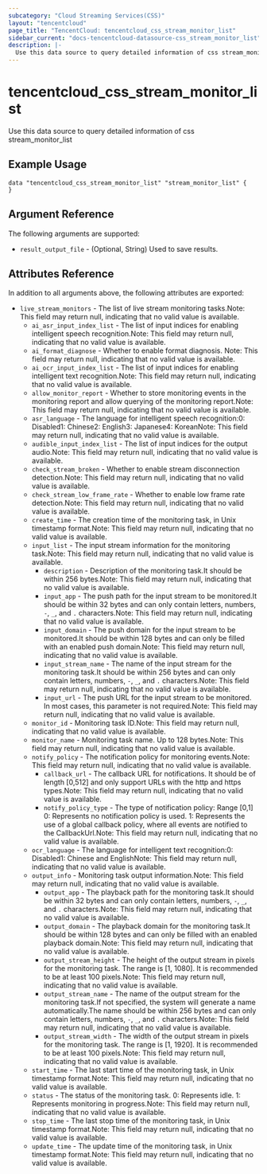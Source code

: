 ```yaml
---
subcategory: "Cloud Streaming Services(CSS)"
layout: "tencentcloud"
page_title: "TencentCloud: tencentcloud_css_stream_monitor_list"
sidebar_current: "docs-tencentcloud-datasource-css_stream_monitor_list"
description: |-
  Use this data source to query detailed information of css stream_monitor_list
---
```


# tencentcloud_css_stream_monitor_list

Use this data source to query detailed information of css stream_monitor_list

## Example Usage

```hcl
data "tencentcloud_css_stream_monitor_list" "stream_monitor_list" {
}
```

## Argument Reference

The following arguments are supported:

* `result_output_file` - (Optional, String) Used to save results.

## Attributes Reference

In addition to all arguments above, the following attributes are exported:

* `live_stream_monitors` - The list of live stream monitoring tasks.Note: This field may return null, indicating that no valid value is available.
  * `ai_asr_input_index_list` - The list of input indices for enabling intelligent speech recognition.Note: This field may return null, indicating that no valid value is available.
  * `ai_format_diagnose` - Whether to enable format diagnosis. Note: This field may return null, indicating that no valid value is available.
  * `ai_ocr_input_index_list` - The list of input indices for enabling intelligent text recognition.Note: This field may return null, indicating that no valid value is available.
  * `allow_monitor_report` - Whether to store monitoring events in the monitoring report and allow querying of the monitoring report.Note: This field may return null, indicating that no valid value is available.
  * `asr_language` - The language for intelligent speech recognition:0: Disabled1: Chinese2: English3: Japanese4: KoreanNote: This field may return null, indicating that no valid value is available.
  * `audible_input_index_list` - The list of input indices for the output audio.Note: This field may return null, indicating that no valid value is available.
  * `check_stream_broken` - Whether to enable stream disconnection detection.Note: This field may return null, indicating that no valid value is available.
  * `check_stream_low_frame_rate` - Whether to enable low frame rate detection.Note: This field may return null, indicating that no valid value is available.
  * `create_time` - The creation time of the monitoring task, in Unix timestamp format.Note: This field may return null, indicating that no valid value is available.
  * `input_list` - The input stream information for the monitoring task.Note: This field may return null, indicating that no valid value is available.
    * `description` - Description of the monitoring task.It should be within 256 bytes.Note: This field may return null, indicating that no valid value is available.
    * `input_app` - The push path for the input stream to be monitored.It should be within 32 bytes and can only contain letters, numbers, `-`, `_`, and `.` characters.Note: This field may return null, indicating that no valid value is available.
    * `input_domain` - The push domain for the input stream to be monitored.It should be within 128 bytes and can only be filled with an enabled push domain.Note: This field may return null, indicating that no valid value is available.
    * `input_stream_name` - The name of the input stream for the monitoring task.It should be within 256 bytes and can only contain letters, numbers, `-`, `_`, and `.` characters.Note: This field may return null, indicating that no valid value is available.
    * `input_url` - The push URL for the input stream to be monitored. In most cases, this parameter is not required.Note: This field may return null, indicating that no valid value is available.
  * `monitor_id` - Monitoring task ID.Note: This field may return null, indicating that no valid value is available.
  * `monitor_name` - Monitoring task name. Up to 128 bytes.Note: This field may return null, indicating that no valid value is available.
  * `notify_policy` - The notification policy for monitoring events.Note: This field may return null, indicating that no valid value is available.
    * `callback_url` - The callback URL for notifications. It should be of length [0,512] and only support URLs with the http and https types.Note: This field may return null, indicating that no valid value is available.
    * `notify_policy_type` - The type of notification policy: Range [0,1]  0: Represents no notification policy is used.  1: Represents the use of a global callback policy, where all events are notified to the CallbackUrl.Note: This field may return null, indicating that no valid value is available.
  * `ocr_language` - The language for intelligent text recognition:0: Disabled1: Chinese and EnglishNote: This field may return null, indicating that no valid value is available.
  * `output_info` - Monitoring task output information.Note: This field may return null, indicating that no valid value is available.
    * `output_app` - The playback path for the monitoring task.It should be within 32 bytes and can only contain letters, numbers, `-`, `_`, and `.` characters.Note: This field may return null, indicating that no valid value is available.
    * `output_domain` - The playback domain for the monitoring task.It should be within 128 bytes and can only be filled with an enabled playback domain.Note: This field may return null, indicating that no valid value is available.
    * `output_stream_height` - The height of the output stream in pixels for the monitoring task. The range is [1, 1080]. It is recommended to be at least 100 pixels.Note: This field may return null, indicating that no valid value is available.
    * `output_stream_name` - The name of the output stream for the monitoring task.If not specified, the system will generate a name automatically.The name should be within 256 bytes and can only contain letters, numbers, `-`, `_`, and `.` characters.Note: This field may return null, indicating that no valid value is available.
    * `output_stream_width` - The width of the output stream in pixels for the monitoring task. The range is [1, 1920]. It is recommended to be at least 100 pixels.Note: This field may return null, indicating that no valid value is available.
  * `start_time` - The last start time of the monitoring task, in Unix timestamp format.Note: This field may return null, indicating that no valid value is available.
  * `status` - The status of the monitoring task.  0: Represents idle.  1: Represents monitoring in progress.Note: This field may return null, indicating that no valid value is available.
  * `stop_time` - The last stop time of the monitoring task, in Unix timestamp format.Note: This field may return null, indicating that no valid value is available.
  * `update_time` - The update time of the monitoring task, in Unix timestamp format.Note: This field may return null, indicating that no valid value is available.



